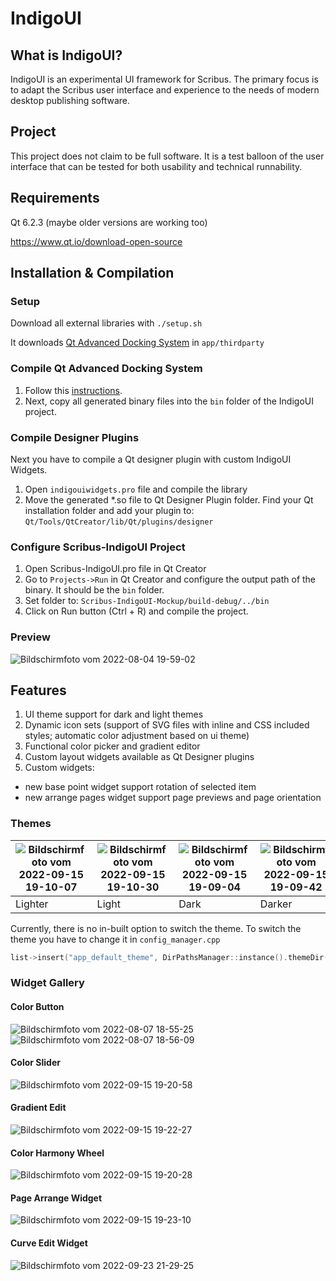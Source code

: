# IndigoUI
## What is IndigoUI?
IndigoUI is an experimental UI framework for Scribus. The primary focus is to adapt the Scribus user interface and experience to the needs of modern desktop publishing software.

## Project
This project does not claim to be full software. It is a test balloon of the user interface that can be tested for both usability and technical runnability.

## Requirements
Qt 6.2.3 (maybe older versions are working too)

https://www.qt.io/download-open-source

## Installation & Compilation

### Setup
Download all external libraries with
`./setup.sh`

It downloads [Qt Advanced Docking System](https://github.com/githubuser0xFFFF/Qt-Advanced-Docking-System) in `app/thirdparty`

### Compile Qt Advanced Docking System
1. Follow this [instructions](https://github.com/githubuser0xFFFF/Qt-Advanced-Docking-System#build).
2. Next, copy all generated binary files into the `bin` folder of the IndigoUI project.

### Compile Designer Plugins
Next you have to compile a Qt designer plugin with custom IndigoUI Widgets.

1. Open `indigouiwidgets.pro` file and compile the library
2. Move the generated *.so file to Qt Designer Plugin folder. Find your Qt installation folder and add your plugin to:
`Qt/Tools/QtCreator/lib/Qt/plugins/designer`

### Configure Scribus-IndigoUI Project
1. Open Scribus-IndigoUI.pro file in Qt Creator
2. Go to `Projects->Run` in Qt Creator and configure the output path of the binary. It should be the `bin` folder.
3. Set folder to: `Scribus-IndigoUI-Mockup/build-debug/../bin`
4. Click on Run button (Ctrl + R) and compile the project.

### Preview

![Bildschirmfoto vom 2022-08-04 19-59-02](https://user-images.githubusercontent.com/15112256/182931586-db6be82c-30d7-4a81-9f44-2fa1cba91d8b.png)

## Features
1. UI theme support for dark and light themes
2. Dynamic icon sets (support of SVG files with inline and CSS included styles; automatic color adjustment based on ui theme)
3. Functional color picker and gradient editor
4. Custom layout widgets available as Qt Designer plugins
5. Custom widgets:
  * new base point widget support rotation of selected item
  * new arrange pages widget support page previews and page orientation

### Themes

|![Bildschirmfoto vom 2022-09-15 19-10-07](https://user-images.githubusercontent.com/15112256/190467927-40cac002-91ca-4902-9588-1cb0a796b302.png)|![Bildschirmfoto vom 2022-09-15 19-10-30](https://user-images.githubusercontent.com/15112256/190467980-dd1fcafc-4d21-427b-9b77-dc2d40c2b318.png)|![Bildschirmfoto vom 2022-09-15 19-09-04](https://user-images.githubusercontent.com/15112256/190468026-64a601a7-afea-4bb7-b30b-98226f434e5e.png)|![Bildschirmfoto vom 2022-09-15 19-09-42](https://user-images.githubusercontent.com/15112256/190468060-26a4ba69-004b-4a29-91f2-3018a90bd179.png)|
|---|---|---|---|
|Lighter|Light|Dark|Darker|

Currently, there is no in-built option to switch the theme. To switch the theme you have to change it in `config_manager.cpp`
```c++
list->insert("app_default_theme", DirPathsManager::instance().themeDir() + "scribus_light.qss");
```

### Widget Gallery
#### Color Button
![Bildschirmfoto vom 2022-08-07 18-55-25](https://user-images.githubusercontent.com/15112256/190470547-1c3bed91-486a-412c-8298-ac272321f531.png)
![Bildschirmfoto vom 2022-08-07 18-56-09](https://user-images.githubusercontent.com/15112256/190470559-a55ac6ab-69f7-4ce3-b097-7b50969e58b4.png)

#### Color Slider
![Bildschirmfoto vom 2022-09-15 19-20-58](https://user-images.githubusercontent.com/15112256/190470691-55098218-60b2-4150-b7a3-a74763a1311e.png)

#### Gradient Edit

![Bildschirmfoto vom 2022-09-15 19-22-27](https://user-images.githubusercontent.com/15112256/190470652-d7f2605b-67e2-4b8b-9b91-b895979865dd.png)

#### Color Harmony Wheel
![Bildschirmfoto vom 2022-09-15 19-20-28](https://user-images.githubusercontent.com/15112256/190470758-d4b7be8a-fd1f-42ff-99d4-678a4fb41af1.png)

#### Page Arrange Widget
![Bildschirmfoto vom 2022-09-15 19-23-10](https://user-images.githubusercontent.com/15112256/190470889-058146c6-6fbd-48eb-b216-400d18996b24.png)

#### Curve Edit Widget
![Bildschirmfoto vom 2022-09-23 21-29-25](https://user-images.githubusercontent.com/15112256/192044614-ace2f601-448e-4f4b-a38c-16005a9d2832.png)
